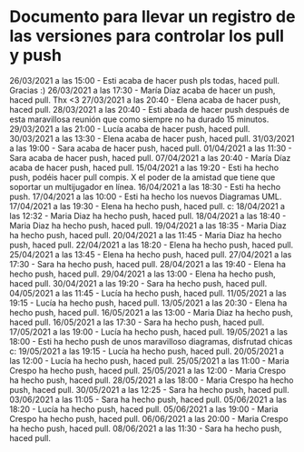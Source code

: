 # Documento para llevar un registro de las versiones para controlar los pull y push

26/03/2021 a las 15:00 - Esti acaba de hacer push pls todas, haced pull. Gracias :)
26/03/2021 a las 17:30 - María Díaz acaba de hacer un push, haced pull. Thx <3
27/03/2021 a las 20:40 - Elena acaba de hacer push, haced pull.
28/03/2021 a las 20:40 - Esti abada de hacer push después de esta maravillosa reunión que como siempre no ha durado 15 minutos.
29/03/2021 a las 21:00 - Lucía acaba de hacer push, haced pull.
30/03/2021 a las 13:30 - Elena acaba de hacer push, haced pull.
31/03/2021 a las 19:00 - Sara acaba de hacer push, haced pull.
01/04/2021 a las 11:30 - Sara acaba de hacer push, haced pull.
07/04/2021 a las 20:40 - María Díaz acaba de hacer push, haced pull.
15/04/2021 a las 19:20 - Esti ha hecho push, podéis hacer pull compis. X el poder de la amistad que tiene que soportar un multijugador en línea.
16/04/2021 a las 18:30 - Esti ha hecho push.
17/04/2021 a las 10:00 - Esti ha hecho los nuevos Diagramas UML.
17/04/2021 a las 19:30 - Elena ha hecho push, haced pull. c:
18/04/2021 a las 12:32 - Maria Diaz ha hecho push, haced pull.
18/04/2021 a las 18:40 - Maria Diaz ha hecho push, haced pull.
19/04/2021 a las 18:35 - Maria Diaz ha hecho push, haced pull.
20/04/2021 a las 11:45 - Maria Diaz ha hecho push, haced pull.
22/04/2021 a las 18:20 - Elena ha hecho push, haced pull.
25/04/2021 a las 13:45 - Elena ha hecho push, haced pull.
27/04/2021 a las 17:30 - Sara ha hecho push, haced pull.
28/04/2021 a las 19:40 - Elena ha hecho push, haced pull.
29/04/2021 a las 13:00 - Elena ha hecho push, haced pull.
30/04/2021 a las 19:20 - Sara ha hecho push, haced pull.
04/05/2021 a las 11:45 - Lucía ha hecho push, haced pull.
11/05/2021 a las 19:15 - Lucía ha hecho push, haced pull.
13/05/2021 a las 20:30 - Elena ha hecho push, haced pull.
16/05/2021 a las 13:00 - Maria Diaz ha hecho push, haced pull.
16/05/2021 a las 17:30 - Sara ha hecho push, haced pull.
17/05/2021 a las 19:00 - Lucía ha hecho push, haced pull.
19/05/2021 a las 18:00 - Esti ha hecho push de unos maravilloso diagramas, disfrutad chicas c:
19/05/2021 a las 19:15 - Lucía ha hecho push, haced pull.
20/05/2021 a las 12:00 - Lucía ha hecho push, haced pull.
25/05/2021 a las 11:00 - Maria Crespo ha hecho push, haced pull.
25/05/2021 a las 12:00 - Maria Crespo ha hecho push, haced pull.
28/05/2021 a las 18:00 - Maria Crespo ha hecho push, haced pull.
30/05/2021 a las 12:25 - Sara ha hecho push, haced pull.
03/06/2021 a las 11:05 - Sara ha hecho push, haced pull.
05/06/2021 a las 18:20 - Lucía ha hecho push, haced pull.
05/06/2021 a las 19:00 - Maria Crespo ha hecho push, haced pull.
06/06/2021 a las 20:00 - Maria Crespo ha hecho push, haced pull.
08/06/2021 a las 11:30 - Sara ha hecho push, haced pull.